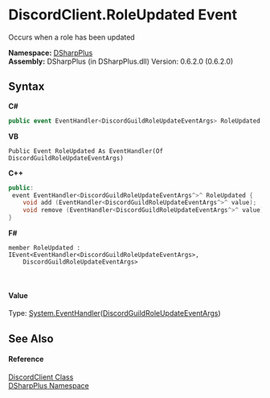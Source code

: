 # DiscordClient.RoleUpdated Event
 

Occurs when a role has been updated

**Namespace:**&nbsp;<a href="503971eb-de5e-a570-9922-de9500a9b1cc">DSharpPlus</a><br />**Assembly:**&nbsp;DSharpPlus (in DSharpPlus.dll) Version: 0.6.2.0 (0.6.2.0)

## Syntax

**C#**<br />
``` C#
public event EventHandler<DiscordGuildRoleUpdateEventArgs> RoleUpdated
```

**VB**<br />
``` VB
Public Event RoleUpdated As EventHandler(Of DiscordGuildRoleUpdateEventArgs)
```

**C++**<br />
``` C++
public:
 event EventHandler<DiscordGuildRoleUpdateEventArgs^>^ RoleUpdated {
	void add (EventHandler<DiscordGuildRoleUpdateEventArgs^>^ value);
	void remove (EventHandler<DiscordGuildRoleUpdateEventArgs^>^ value);
}
```

**F#**<br />
``` F#
member RoleUpdated : IEvent<EventHandler<DiscordGuildRoleUpdateEventArgs>,
    DiscordGuildRoleUpdateEventArgs>

```

<br />

#### Value
Type: <a href="http://msdn2.microsoft.com/en-us/library/db0etb8x" target="_blank">System.EventHandler</a>(<a href="1553801b-d5f1-5f73-768b-f8720534dc52">DiscordGuildRoleUpdateEventArgs</a>)

## See Also


#### Reference
<a href="8f8cbf24-03e9-53cc-389f-2ba10a699065">DiscordClient Class</a><br /><a href="503971eb-de5e-a570-9922-de9500a9b1cc">DSharpPlus Namespace</a><br />